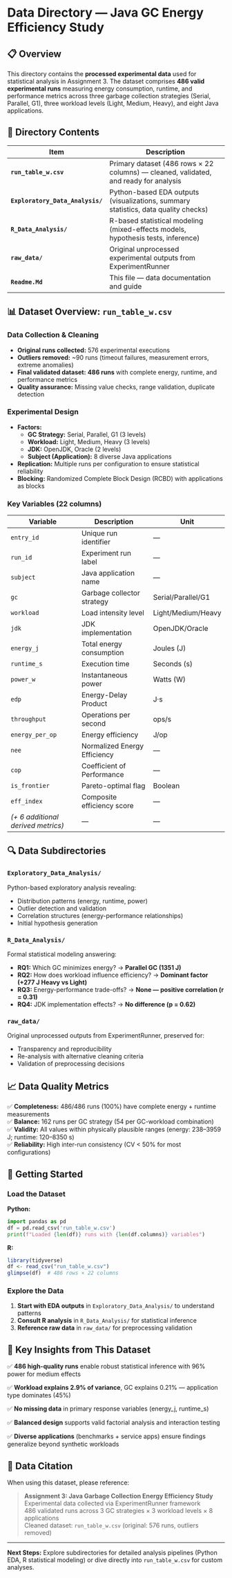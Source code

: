 # Data Directory — Java GC Energy Efficiency Study

## 📋 Overview

This directory contains the **processed experimental data** used for statistical analysis in Assignment 3. The dataset comprises **486 valid experimental runs** measuring energy consumption, runtime, and performance metrics across three garbage collection strategies (Serial, Parallel, G1), three workload levels (Light, Medium, Heavy), and eight Java applications.

## 📂 Directory Contents

| Item | Description |
|------|-------------|
| **`run_table_w.csv`** | Primary dataset (486 rows × 22 columns) — cleaned, validated, and ready for analysis |
| **`Exploratory_Data_Analysis/`** | Python-based EDA outputs (visualizations, summary statistics, data quality checks) |
| **`R_Data_Analysis/`** | R-based statistical modeling (mixed-effects models, hypothesis tests, inference) |
| **`raw_data/`** | Original unprocessed experimental outputs from ExperimentRunner |
| **`Readme.Md`** | This file — data documentation and guide |

## 📊 Dataset Overview: `run_table_w.csv`

### Data Collection & Cleaning

- **Original runs collected:** 576 experimental executions
- **Outliers removed:** ~90 runs (timeout failures, measurement errors, extreme anomalies)
- **Final validated dataset:** **486 runs** with complete energy, runtime, and performance metrics
- **Quality assurance:** Missing value checks, range validation, duplicate detection

### Experimental Design

- **Factors:**
  - **GC Strategy:** Serial, Parallel, G1 (3 levels)
  - **Workload:** Light, Medium, Heavy (3 levels)
  - **JDK:** OpenJDK, Oracle (2 levels)
  - **Subject (Application):** 8 diverse Java applications
- **Replication:** Multiple runs per configuration to ensure statistical reliability
- **Blocking:** Randomized Complete Block Design (RCBD) with applications as blocks

### Key Variables (22 columns)

| Variable | Description | Unit |
|----------|-------------|------|
| `entry_id` | Unique run identifier | — |
| `run_id` | Experiment run label | — |
| `subject` | Java application name | — |
| `gc` | Garbage collector strategy | Serial/Parallel/G1 |
| `workload` | Load intensity level | Light/Medium/Heavy |
| `jdk` | JDK implementation | OpenJDK/Oracle |
| `energy_j` | Total energy consumption | Joules (J) |
| `runtime_s` | Execution time | Seconds (s) |
| `power_w` | Instantaneous power | Watts (W) |
| `edp` | Energy-Delay Product | J·s |
| `throughput` | Operations per second | ops/s |
| `energy_per_op` | Energy efficiency | J/op |
| `nee` | Normalized Energy Efficiency | — |
| `cop` | Coefficient of Performance | — |
| `is_frontier` | Pareto-optimal flag | Boolean |
| `eff_index` | Composite efficiency score | — |
| *(+ 6 additional derived metrics)* | — | — |

## 🔍 Data Subdirectories

### **`Exploratory_Data_Analysis/`**
Python-based exploratory analysis revealing:
- Distribution patterns (energy, runtime, power)
- Outlier detection and validation
- Correlation structures (energy-performance relationships)
- Initial hypothesis generation

### **`R_Data_Analysis/`**
Formal statistical modeling answering:
- **RQ1:** Which GC minimizes energy? → **Parallel GC (1351 J)**
- **RQ2:** How does workload influence efficiency? → **Dominant factor (+277 J Heavy vs Light)**
- **RQ3:** Energy-performance trade-offs? → **None — positive correlation (r = 0.31)**
- **RQ4:** JDK implementation effects? → **No difference (p = 0.62)**

### **`raw_data/`**
Original unprocessed outputs from ExperimentRunner, preserved for:
- Transparency and reproducibility
- Re-analysis with alternative cleaning criteria
- Validation of preprocessing decisions

## 📈 Data Quality Metrics

✅ **Completeness:** 486/486 runs (100%) have complete energy + runtime measurements  
✅ **Balance:** 162 runs per GC strategy (54 per GC-workload combination)  
✅ **Validity:** All values within physically plausible ranges (energy: 238–3959 J; runtime: 120–8350 s)  
✅ **Reliability:** High inter-run consistency (CV < 50% for most configurations)

## 🚀 Getting Started

### Load the Dataset

**Python:**
```python
import pandas as pd
df = pd.read_csv('run_table_w.csv')
print(f"Loaded {len(df)} runs with {len(df.columns)} variables")
```

**R:**
```r
library(tidyverse)
df <- read_csv("run_table_w.csv")
glimpse(df)  # 486 rows × 22 columns
```

### Explore the Data

1. **Start with EDA outputs** in `Exploratory_Data_Analysis/` to understand patterns
2. **Consult R analysis** in `R_Data_Analysis/` for statistical inference
3. **Reference raw data** in `raw_data/` for preprocessing validation

## 🌟 Key Insights from This Dataset

✅ **486 high-quality runs** enable robust statistical inference with 96% power for medium effects

✅ **Workload explains 2.9% of variance**, GC explains 0.21% — application type dominates (45%)

✅ **No missing data** in primary response variables (energy_j, runtime_s)

✅ **Balanced design** supports valid factorial analysis and interaction testing

✅ **Diverse applications** (benchmarks + service apps) ensure findings generalize beyond synthetic workloads

## 📝 Data Citation

When using this dataset, please reference:

> **Assignment 3: Java Garbage Collection Energy Efficiency Study**  
> Experimental data collected via ExperimentRunner framework  
> 486 validated runs across 3 GC strategies × 3 workload levels × 8 applications  
> Cleaned dataset: `run_table_w.csv` (original: 576 runs, outliers removed)

---

**Next Steps:** Explore subdirectories for detailed analysis pipelines (Python EDA, R statistical modeling) or dive directly into `run_table_w.csv` for custom analyses.
